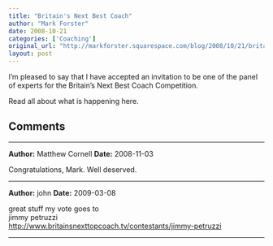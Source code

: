 ```yaml
---
title: "Britain's Next Best Coach"
author: "Mark Forster"
date: 2008-10-21
categories: ['Coaching']
original_url: "http://markforster.squarespace.com/blog/2008/10/21/britains-next-best-coach.html"
layout: post
---
```


I’m pleased to say that I have accepted an invitation to be one of the panel of experts for the Britain’s Next Best Coach Competition.

Read all about what is happening here.


## Comments

---

**Author:** Matthew Cornell
**Date:** 2008-11-03

Congratulations, Mark. Well deserved.

---

**Author:** john
**Date:** 2009-03-08

great stuff my vote goes to   
jimmy petruzzi   
<http://www.britainsnexttopcoach.tv/contestants/jimmy-petruzzi>

---
